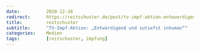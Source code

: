 ```yaml
---
date:          2020-12-28
redirect:      https://reitschuster.de/post/tv-impf-aktion-entwuerdigend-und-zutiefst-inhuman/
title:         reitschuster
subtitle:      "TV-Impf-Aktion: „Entwürdigend und zutiefst inhuman“"
categories:    Medien
tags:          [reitschuster, impfung]
---
```

